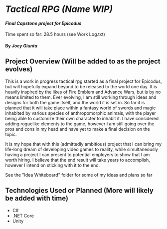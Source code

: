 # _Tactical RPG (Name WIP)_

#### _Final Capstone project for Epicodus_

Time spent so far: 28.5 hours (see Work Log.txt)

#### By _**Joey Giunta**_

## Project Overview (Will be added to as the project evolves)
This is a work in progress tactical rpg started as a final project for Epicodus, but will hopefully expand beyond to be released to the world one day.
It is heavily inspired by the likes of Fire Emblem and Advance Wars, but is by no means limited to them. Ever evolving, I am still working through ideas and designs for both the game itself, and the world it is set in. So far it is planned that it will take place within a fantasy world of swords and magic inhabited by various species of anthropomorphic animals, with the player being able to customize their own character to inhabit it. I have considered adding roguelike elements to the game, however I am still going over the pros and cons in my head and have yet to make a final decision on the topic.

It is my hope that with this (admittedly ambitious) project that I can bring my life-long dream of developing video games to reality, while simultaneously having a project I can present to potential employers to show that I am worth hiring. I believe that the end result will take years to accomplish, however I intend on sticking with it to the end.

See the "Idea Whiteboard" folder for some of my ideas and plans so far

## Technologies Used or Planned (More will likely be added with time)
- C#
- .NET Core
- Unity